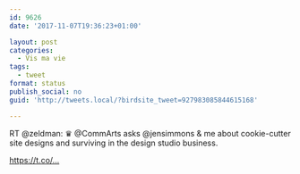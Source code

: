 ```yaml
---
id: 9626
date: '2017-11-07T19:36:23+01:00'

layout: post
categories:
  - Vis ma vie
tags:
  - tweet
format: status
publish_social: no
guid: 'http://tweets.local/?birdsite_tweet=927983085844615168'

---
```


RT @zeldman: ♛ @CommArts asks @jensimmons &amp; me about cookie-cutter site designs and surviving in the design studio business.

https://t.co/…
